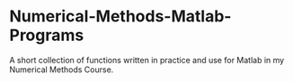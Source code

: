 # Numerical-Methods-Matlab-Programs
A short collection of functions written in practice and use for Matlab in my Numerical Methods Course. 
